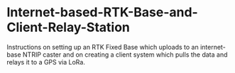 # Internet-based-RTK-Base-and-Client-Relay-Station
Instructions on setting up an RTK Fixed Base which uploads to an internet-base NTRIP caster and on creating a client system which pulls the data and relays it to a GPS via LoRa.
